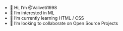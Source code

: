 - 👋 Hi, I’m @Valiveti1998
- 👀 I’m interested in ML
- 🌱 I’m currently learning HTML / CSS
- 💞️ I’m looking to collaborate on Open Source Projects

<!---
Valiveti1998/Valiveti1998 is a ✨ special ✨ repository because its `README.md` (this file) appears on your GitHub profile.
You can click the Preview link to take a look at your changes.
--->
